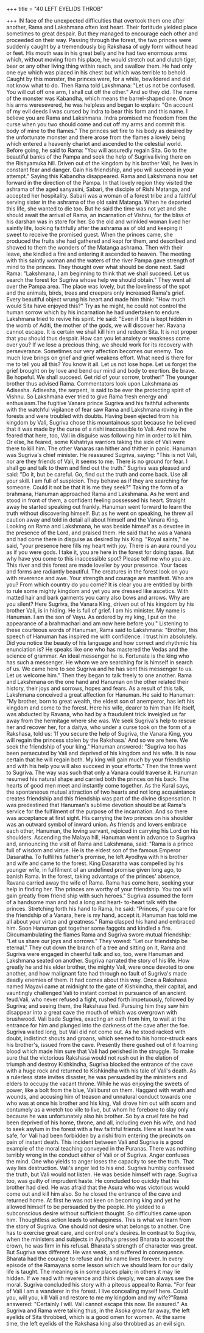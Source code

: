 +++
title = "40 LEFT EYELIDS THROB"

+++
IN face of the unexpected difficulties
that overtook them one after another,
Rama and Lakshmana often lost heart.
Their fortitude yielded place sometimes to
great despair. But they managed to
encourage each other and proceeded on
their way.
Passing through the forest, the two
princes were suddenly caught by a
tremendously big Rakshasa of ugly form
without head or feet. His mouth was in his
great belly and he had two enormous arms
which, without moving from his place, he
would stretch out and clutch tiger, bear or
any other living thing within reach, and
swallow them.
He had only one eye which was placed
in his chest but which was terrible to
behold.
Caught by this monster, the princes
were, for a while, bewildered and did not
know what to do.
Then Rama told Lakshmana: "Let us
not be confused. You will cut off one arm,
I shall cut off the other."
And so they did. The name of the
monster was Kabandha, which means the
barrel-shaped one. Once his arms weresevered, he was helpless and began to
explain:
"On account of my evil deeds I was
cursed by Indra to bear this form and this
name. I believe you are Rama and
Lakshmana. Indra promised me freedom
from the curse when you two should come
and cut off my arms and commit this body
of mine to the flames."
The princes set fire to his body as
desired by the unfortunate monster and
there arose from the flames a lovely being
which entered a heavenly chariot and
ascended to the celestial world.
Before going, he said to Rama: "You
will assuredly regain Sita. Go to the
beautiful banks of the Pampa and seek the
help of Sugriva living there on the
Rishyamuka hill. Driven out of the
kingdom by his brother Vali, he lives in
constant fear and danger. Gain his
friendship, and you will succeed in your
attempt."
Saying
this
Kabandha
disappeared.
Rama and Lakshmana now set forward
in the direction of the Pampa. In that
lovely region they visited the ashrama of
the aged sanyasini, Sabari, the disciple of
Rishi Matanga, and accepted her
hospitality. Sabari was a woman of a
forest tribe and a faithful serving sister in
the ashrama of the old saint Matanga.
When he departed this life, she wanted to
die too. But he said the time was not yet
and she should await the arrival of Rama,
an incarnation of Vishnu, for the bliss of
his darshan was in store for her.
So the old and wrinkled woman lived
her saintly life, looking faithfully after the
ashrama as of old and keeping it sweet to
receive the promised guest.
When the princes came, she produced
the fruits she had gathered and kept for
them, and described and showed to them
the wonders of the Matanga ashrama.
Then with their leave, she kindled a fire
and entering it ascended to heaven.
The meeting with this saintly woman
and the waters of the river Pampa gave
strength of mind to the princes. They
thought over what should be done next.
Said Rama: "Lakshmana, I am
beginning to think that we shall succeed.
Let us search the forest for Sugriva whose
help we should obtain."
They went all over the Pampa area.
The place was lovely, but the loveliness of
the spot and the animals, birds, trees and
creepers only increased Rama's grief.
Every beautiful object wrung his heart
and made him think: "How much would
Sita have enjoyed this?" Try as he might,
he could not control the human sorrow
which by his incarnation he had
undertaken to endure.
Lakshmana tried to revive his spirit. He
said: "Even if Sita is kept hidden in the
womb of Aditi, the mother of the gods, we
will discover her. Ravana cannot escape.
It is certain we shall kill him and redeem
Sita. It is not proper that you should thus
despair. How can you let anxiety or
weakness come over you? If we lose a
precious thing, we should work for its
recovery with perseverance. Sometimes
our very affection becomes our enemy.
Too much love brings on grief and grief
weakens effort. What need is there for me
to tell you all this? You know it all. Let us
not lose hope. Let us forget the grief
brought on by love and bend our mind and
body to exertion. Be brave. Be hopeful.
We shall succeed. Get rid of your sorrow,
brother!"
The younger brother thus advised
Rama.
Commentators
look
upon
Lakshmana as Adisesha. Adisesha, the
serpent, is said to be ever the protecting
spirit of Vishnu. So Lakshmana ever tried
to give Rama fresh energy and
enthusiasm.The fugitive Vanara prince Sugriva and
his faithful adherents with the watchful
vigilance of fear saw Rama and
Lakshmana roving in the forests and were
troubled with doubts. Having been ejected
from his kingdom by Vali, Sugriva chose
this mountainous spot because he believed
that it was made by the curse of a rishi
inaccessible to Vali. And now he feared
that here, too, Vali in disguise was
following him in order to kill him.
Or else, he feared, some Kshatriya
warriors taking the side of Vali were there
to kill him. The other Vanaras ran hither
and thither in panic.
Hanuman was Sugriva's chief minister.
He reassured Sugriva, saying: "This is not
Vali, nor are they friends of Vali, it seems
to me. There is no ground for fear. I shall
go and talk to them and find out the truth."
Sugriva was pleased and said: "Do it,
but be careful. Go, find out the truth and
come back. Use all your skill. I am full of
suspicion. They behave as if they are
searching for someone. Could it not be
that it is me they seek?"
Taking the form of a brahmana,
Hanuman
approached
Rama
and
Lakshmana. As he went and stood in front
of them, a confident feeling possessed his
heart. Straight away he started speaking
out frankly.
Hanuman went forward to learn the
truth without discovering himself. But as
he went on speaking, he threw all caution
away and told in detail all about himself
and the Vanara King.
Looking on Rama and Lakshmana, he
was beside himself as a devotee in the
presence of the Lord, and praised them.
He said that he was a Vanara and had
come there in disguise as desired by his
King.
"Royal saints," he said, "your presence
here fills my heart with joy. There is an
aura round you as if you were gods. I take
it, you are here in the forest for doing
tapas. But why have you come to this
inaccessible spot? Please tell me who you
are. This river and this forest are made
lovelier by your presence. Your faces and
forms are radiantly beautiful. The
creatures in the forest look on you with
reverence and awe. Your strength and
courage are manifest. Who are you? From
which country do you come? It is clear
you are entitled by birth to rule some
mighty kingdom and yet you are dressed
like ascetics. With matted hair and bark
garments you carry also bows and arrows.
Why are you silent? Here Sugriva, the
Vanara King, driven out of his kingdom
by his brother Vali, is in hiding. He is full
of grief. I am his minister. My name is
Hanuman. I am the son of Vayu. As
ordered by my king, I put on the
appearance of a brahmachari and am now
here before you."
Listening to these courteous words of
Hanuman, Rama said to Lakshmana:
"Brother, this speech of Hanuman has
inspired me with confidence. I trust him
absolutely. Did you notice the beauty of
his language and how correct and
rhythmic his enunciation is? He speaks
like one who has mastered the Vedas and
the science of grammar. An ideal
messenger he is. Fortunate is the king who
has such a messenger. He whom we are
searching for is himself in search of us.
We came here to see Sugriva and he has
sent this messenger to us. Let us welcome
him."
Then they began to talk freely to one
another. Rama and Lakshmana on the one
hand and Hanuman on the other related
their history, their joys and sorrows, hopes
and fears.
As a result of this talk, Lakshmana
conceived a great affection for Hanuman.
He said to Hanuman: "My brother,
born to great wealth, the eldest son of anemperor, has left his kingdom and come
to the forest. Here his wife, dearer to him
than life itself, was abducted by Ravana,
who had by a fraudulent trick inveigled us
far away from the hermitage where she
was. We seek Sugriva's help to rescue her
and recover her, for a daitya, who under a
curse took on the form of a Rakshasa, told
us: 'If you secure the help of Sugriva, the
Vanara King, you will regain the princess
stolen by the Rakshasa.' And so we are
here. We seek the friendship of your
king."
Hanuman answered: "Sugriva too has
been persecuted by Vali and deprived of
his kingdom and his wife. It is now certain
that he will regain both. My king will gain
much by your friendship and with his help
you will also succeed in your efforts."
Then the three went to Sugriva. The
way was such that only a Vanara could
traverse it. Hanuman resumed his natural
shape and carried both the princes on his
back.
The hearts of good men meet and
instantly come together. As the Kural
says, the spontaneous mutual attraction of
two hearts and not long acquaintance
creates friendship and this friendship was
part of the divine dispensation. It was
predestined that Hanuman's sublime
devotion should be at Rama's service for
the fulfilment of the purpose of the
incarnation. And so there was acceptance
at first sight.
His carrying the two princes on his
shoulder was an outward symbol of
inward union. As friends and lovers
embrace each other, Hanuman, the loving
servant, rejoiced in carrying his Lord on
his shoulders.
Ascending the Malaya hill, Hanuman
went in advance to Sugriva and,
announcing the visit of Rama and
Lakshmana, said:
"Rama is a prince full of wisdom and
virtue. He is the eldest son of the famous
Emperor Dasaratha. To fulfil his father's
promise, he left Ayodhya with his brother
and wife and came to the forest. King
Dasaratha was compelled by his younger
wife, in fulfilment of an undefined
promise given long ago, to banish Rama.
In the forest, taking advantage of the
princes' absence, Ravana carried away the
wife of Rama. Rama has come here,
seeking your help in finding her. The
princes are worthy of your friendship.
You too will gain greatly from friend ship
with such heroes."
Sugriva assumed the form of a
handsome man and had a long and heart-
to-heart talk with the princes. Stretching
forth his hand to Rama, he said:
"Princes, if you care for the friendship
of a Vanara, here is my hand, accept it.
Hanuman has told me all about your
virtue and greatness."
Rama clasped his hand and embraced
him. Soon Hanuman got together some
faggots
and
kindled
a
fire.
Circumambulating the flames Rama and
Sugriva swore mutual friendship: "Let us
share our joys and sorrows." They vowed:
"Let our friendship be eternal."
They cut down the branch of a tree and
sitting on it, Rama and Sugriva were
engaged in cheerful talk and so, too, were
Hanuman and Lakshmana seated on
another. Sugriva narrated the story of his
life. How greatly he and his elder brother,
the mighty Vali, were once devoted to one
another, and how malignant fate had
through no fault of Sugriva's made deadly
enemies of them.
It had comes about this way. Once a
Rakshasa named Mayavi came at
midnight to the gate of Kishkindha, their
capital, and vauntingly challenged Vali to
instant combat in pursuance of an ancient
feud.Vali, who never refused a fight, rushed
forth impetuously, followed by Sugriva;
and seeing them, the Rakshasa fled.
Pursuing him they saw him disappear into
a great cave the mouth of which was
overgrown with brushwood. Vali bade
Sugriva, exacting an oath from him, to
wait at the entrance for him and plunged
into the darkness of the cave after the foe.
Sugriva waited long, but Vali did not
come out. As he stood racked with doubt,
indistinct shouts and groans, which
seemed to his horror-struck ears his
brother's, issued from the cave. Presently
there gushed out of it foaming blood
which made him sure that Vali had
perished in the struggle.
To make sure that the victorious
Rakshasa would not rush out in the elation
of triumph and destroy Kishkindha,
Sugriva blocked the entrance of the cave
with a huge rock and returned to
Kishkindha with his tale of Vali's death.
As a rulerless state invites disaster, he was
persuaded by the ministers and elders to
occupy the vacant throne.
While he was enjoying the sweets of
power, like a bolt from the blue, Vali
burst on them. Haggard with wrath and
wounds, and accusing him of treason and
unnatural conduct towards one who was at
once his brother and his king, Vali drove
him out with scorn and contumely as a
wretch too vile to live, but whom he
forebore to slay only because he was
unfortunately also his brother.
So by a cruel fate he had been deprived
of his home, throne, and all, including
even his wife, and had to seek asylum in
the forest with a few faithful friends. Here
at least he was safe, for Vali had been
forbidden by a rishi from entering the
precincts on pain of instant death.
This incident between Vali and Sugriva
is a good example of the moral teaching
conveyed in the Puranas. There was
nothing terribly wrong in the conduct
either of Vali or of Sugriva. Anger
confuses the mind. One who yields to
anger loses the capacity to see the truth.
That way lies destruction. Vali's anger led
to his end. Sugriva humbly confessed the
truth, but Vali would not listen.
He was beside himself with rage.
Sugriva too, was guilty of imprudent
haste. He concluded too quickly that his
brother had died. He was afraid that the
Asura who was victorious would come
out and kill him also. So he closed the
entrance of the cave and returned home.
At first he was not keen on becoming king
and yet he allowed himself to be
persuaded by the people.
He yielded to a subconscious desire
without sufficient thought. So difficulties
came upon him. Thoughtless action leads
to unhappiness. This is what we learn
from the story of Sugriva. One should not
desire what belongs to another. One has to
exercise great care, and control one's
desires.
In contrast to Sugriva, when the
ministers and subjects in Ayodhya pressed
Bharata to accept the crown, he was firm
in his refusal. Bharata's strength of
character was great. But Sugriva was
different. He was weak, and suffered in
consequence. Bharata had the courage to
refuse and his name lives forever.
In every episode of the Ramayana
some lesson which we should learn for
our daily life is taught. The meaning is in
some places plain; in others it may lie
hidden. If we read with reverence and
think deeply, we can always see the
moral.
Sugriva concluded his story with a
piteous appeal to Rama. "For fear of Vali I
am a wanderer in the forest. I live
concealing myself here. Could you, will
you, kill Vali and restore to me my
kingdom and my wife?"Rama answered: "Certainly I will. Vali
cannot escape this now. Be assured."
As Sugriva and Rama were talking
thus, in the Asoka grove far away, the left
eyelids of Sita throbbed, which is a good
omen for women. At the same time, the
left eyelids of the Rakshasa king also
throbbed as an evil sign.